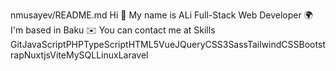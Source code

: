 nmusayev/README.md
Hi 👋 My name is ALi
Full-Stack Web Developer
🌍 I'm based in Baku
✉️ You can contact me at 
Skills
GitJavaScriptPHPTypeScriptHTML5VueJQueryCSS3SassTailwindCSSBootstrapNuxtjsViteMySQLLinuxLaravel
